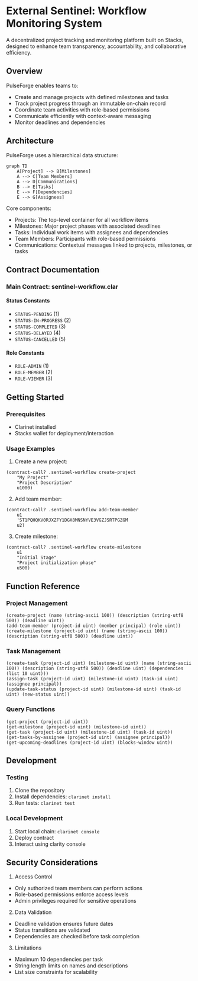 # External Sentinel: Workflow Monitoring System

A decentralized project tracking and monitoring platform built on Stacks, designed to enhance team transparency, accountability, and collaborative efficiency.

## Overview

PulseForge enables teams to:
- Create and manage projects with defined milestones and tasks
- Track project progress through an immutable on-chain record
- Coordinate team activities with role-based permissions
- Communicate efficiently with context-aware messaging
- Monitor deadlines and dependencies

## Architecture

PulseForge uses a hierarchical data structure:

```mermaid
graph TD
    A[Project] --> B[Milestones]
    A --> C[Team Members]
    A --> D[Communications]
    B --> E[Tasks]
    E --> F[Dependencies]
    E --> G[Assignees]
```

Core components:
- Projects: The top-level container for all workflow items
- Milestones: Major project phases with associated deadlines
- Tasks: Individual work items with assignees and dependencies
- Team Members: Participants with role-based permissions
- Communications: Contextual messages linked to projects, milestones, or tasks

## Contract Documentation

### Main Contract: sentinel-workflow.clar

#### Status Constants
- `STATUS-PENDING` (1)
- `STATUS-IN-PROGRESS` (2)
- `STATUS-COMPLETED` (3)
- `STATUS-DELAYED` (4)
- `STATUS-CANCELLED` (5)

#### Role Constants
- `ROLE-ADMIN` (1)
- `ROLE-MEMBER` (2)
- `ROLE-VIEWER` (3)

## Getting Started

### Prerequisites
- Clarinet installed
- Stacks wallet for deployment/interaction

### Usage Examples

1. Create a new project:
```clarity
(contract-call? .sentinel-workflow create-project 
    "My Project" 
    "Project Description" 
    u1000)
```

2. Add team member:
```clarity
(contract-call? .sentinel-workflow add-team-member 
    u1 
    'ST1PQHQKV0RJXZFY1DGX8MNSNYVE3VGZJSRTPGZGM 
    u2)
```

3. Create milestone:
```clarity
(contract-call? .sentinel-workflow create-milestone 
    u1 
    "Initial Stage" 
    "Project initialization phase" 
    u500)
```

## Function Reference

### Project Management

```clarity
(create-project (name (string-ascii 100)) (description (string-utf8 500)) (deadline uint))
(add-team-member (project-id uint) (member principal) (role uint))
(create-milestone (project-id uint) (name (string-ascii 100)) (description (string-utf8 500)) (deadline uint))
```

### Task Management

```clarity
(create-task (project-id uint) (milestone-id uint) (name (string-ascii 100)) (description (string-utf8 500)) (deadline uint) (dependencies (list 10 uint)))
(assign-task (project-id uint) (milestone-id uint) (task-id uint) (assignee principal))
(update-task-status (project-id uint) (milestone-id uint) (task-id uint) (new-status uint))
```

### Query Functions

```clarity
(get-project (project-id uint))
(get-milestone (project-id uint) (milestone-id uint))
(get-task (project-id uint) (milestone-id uint) (task-id uint))
(get-tasks-by-assignee (project-id uint) (assignee principal))
(get-upcoming-deadlines (project-id uint) (blocks-window uint))
```

## Development

### Testing
1. Clone the repository
2. Install dependencies: `clarinet install`
3. Run tests: `clarinet test`

### Local Development
1. Start local chain: `clarinet console`
2. Deploy contract
3. Interact using clarity console

## Security Considerations

1. Access Control
- Only authorized team members can perform actions
- Role-based permissions enforce access levels
- Admin privileges required for sensitive operations

2. Data Validation
- Deadline validation ensures future dates
- Status transitions are validated
- Dependencies are checked before task completion

3. Limitations
- Maximum 10 dependencies per task
- String length limits on names and descriptions
- List size constraints for scalability